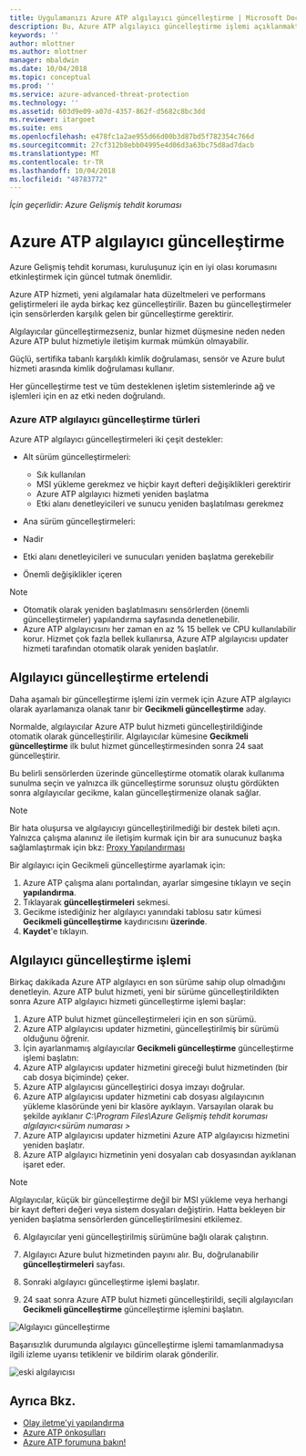 ```yaml
---
title: Uygulamanızı Azure ATP algılayıcı güncelleştirme | Microsoft Docs
description: Bu, Azure ATP algılayıcı güncelleştirme işlemi açıklanmaktadır.
keywords: ''
author: mlottner
ms.author: mlottner
manager: mbaldwin
ms.date: 10/04/2018
ms.topic: conceptual
ms.prod: ''
ms.service: azure-advanced-threat-protection
ms.technology: ''
ms.assetid: 603d9e09-a07d-4357-862f-d5682c8bc3dd
ms.reviewer: itargoet
ms.suite: ems
ms.openlocfilehash: e478fc1a2ae955d66d00b3d87bd5f782354c766d
ms.sourcegitcommit: 27cf312b8ebb04995e4d06d3a63bc75d8ad7dacb
ms.translationtype: MT
ms.contentlocale: tr-TR
ms.lasthandoff: 10/04/2018
ms.locfileid: "48783772"
---
```

*İçin geçerlidir: Azure Gelişmiş tehdit koruması*


# <a name="update-azure-atp-sensors"></a>Azure ATP algılayıcı güncelleştirme
Azure Gelişmiş tehdit koruması, kuruluşunuz için en iyi olası korumasını etkinleştirmek için güncel tutmak önemlidir.

Azure ATP hizmeti, yeni algılamalar hata düzeltmeleri ve performans geliştirmeleri ile ayda birkaç kez güncelleştirilir. Bazen bu güncelleştirmeler için sensörlerden karşılık gelen bir güncelleştirme gerektirir. 

Algılayıcılar güncelleştirmezseniz, bunlar hizmet düşmesine neden neden Azure ATP bulut hizmetiyle iletişim kurmak mümkün olmayabilir. 

Güçlü, sertifika tabanlı karşılıklı kimlik doğrulaması, sensör ve Azure bulut hizmeti arasında kimlik doğrulaması kullanır. 

Her güncelleştirme test ve tüm desteklenen işletim sistemlerinde ağ ve işlemleri için en az etki neden doğrulandı.

### <a name="azure-atp-sensor-update-types"></a>Azure ATP algılayıcı güncelleştirme türleri   

Azure ATP algılayıcı güncelleştirmeleri iki çeşit destekler:
- Alt sürüm güncelleştirmeleri: 
  - Sık kullanılan 
  - MSI yükleme gerekmez ve hiçbir kayıt defteri değişiklikleri gerektirir
  - Azure ATP algılayıcı hizmeti yeniden başlatma
  - Etki alanı denetleyicileri ve sunucu yeniden başlatılması gerekmez

- Ana sürüm güncelleştirmeleri:
 - Nadir
 - Etki alanı denetleyicileri ve sunucuları yeniden başlatma gerekebilir
 - Önemli değişiklikler içeren 

> [!NOTE]
>- Otomatik olarak yeniden başlatılmasını sensörlerden (önemli güncelleştirmeler) yapılandırma sayfasında denetlenebilir. 
> - Azure ATP algılayıcısını her zaman en az % 15 bellek ve CPU kullanılabilir korur. Hizmet çok fazla bellek kullanırsa, Azure ATP algılayıcısı updater hizmeti tarafından otomatik olarak yeniden başlatılır.

## <a name="delayed-sensor-update"></a>Algılayıcı güncelleştirme ertelendi
Daha aşamalı bir güncelleştirme işlemi izin vermek için Azure ATP algılayıcı olarak ayarlamanıza olanak tanır bir **Gecikmeli güncelleştirme** aday. 

Normalde, algılayıcılar Azure ATP bulut hizmeti güncelleştirildiğinde otomatik olarak güncelleştirilir. Algılayıcılar kümesine **Gecikmeli güncelleştirme** ilk bulut hizmet güncelleştirmesinden sonra 24 saat güncelleştirir.

Bu belirli sensörlerden üzerinde güncelleştirme otomatik olarak kullanıma sunulma seçin ve yalnızca ilk güncelleştirme sorunsuz oluştu gördükten sonra algılayıcılar gecikme, kalan güncelleştirmenize olanak sağlar.

> [!NOTE]
> Bir hata oluşursa ve algılayıcıyı güncelleştirilmediği bir destek bileti açın. Yalnızca çalışma alanınız ile iletişim kurmak için bir ara sunucunuz başka sağlamlaştırmak için bkz: [Proxy Yapılandırması](configure-proxy.md)

Bir algılayıcı için Gecikmeli güncelleştirme ayarlamak için:

1. Azure ATP çalışma alanı portalından, ayarlar simgesine tıklayın ve seçin **yapılandırma**.
2. Tıklayarak **güncelleştirmeleri** sekmesi.
3. Gecikme istediğiniz her algılayıcı yanındaki tablosu satır kümesi **Gecikmeli güncelleştirme** kaydırıcısını **üzerinde**.
4. **Kaydet**'e tıklayın.
 
## <a name="sensor-update-process"></a>Algılayıcı güncelleştirme işlemi

Birkaç dakikada Azure ATP algılayıcı en son sürüme sahip olup olmadığını denetleyin. Azure ATP bulut hizmeti, yeni bir sürüme güncelleştirildikten sonra Azure ATP algılayıcı hizmeti güncelleştirme işlemi başlar:

1. Azure ATP bulut hizmet güncelleştirmeleri için en son sürümü.
2. Azure ATP algılayıcısı updater hizmetini, güncelleştirilmiş bir sürümü olduğunu öğrenir.
3. İçin ayarlanmamış algılayıcılar **Gecikmeli güncelleştirme** güncelleştirme işlemi başlatın:
  1. Azure ATP algılayıcısı updater hizmetini gireceği bulut hizmetinden (bir cab dosya biçiminde) çeker.
  2. Azure ATP algılayıcısı güncelleştirici dosya imzayı doğrular.
  3. Azure ATP algılayıcısı updater hizmetini cab dosyası algılayıcının yükleme klasöründe yeni bir klasöre ayıklayın. Varsayılan olarak bu şekilde ayıklanır *C:\Program Files\Azure Gelişmiş tehdit koruması algılayıcı\<sürüm numarası >*
  4. Azure ATP algılayıcısı updater hizmetini Azure ATP algılayıcısı hizmetini yeniden başlatır.
  5. Azure ATP algılayıcı hizmetinin yeni dosyaları cab dosyasından ayıklanan işaret eder.
  > [!NOTE]
  >Algılayıcılar, küçük bir güncelleştirme değil bir MSI yükleme veya herhangi bir kayıt defteri değeri veya sistem dosyaları değiştirin. Hatta bekleyen bir yeniden başlatma sensörlerden güncelleştirilmesini etkilemez. 
  6. Algılayıcılar yeni güncelleştirilmiş sürümüne bağlı olarak çalıştırın.
  7. Algılayıcı Azure bulut hizmetinden payını alır. Bu, doğrulanabilir **güncelleştirmeleri** sayfası.
  8. Sonraki algılayıcı güncelleştirme işlemi başlatır. 

4. 24 saat sonra Azure ATP bulut hizmeti güncelleştirildi, seçili algılayıcıları **Gecikmeli güncelleştirme** güncelleştirme işlemini başlatın.

![Algılayıcı güncelleştirme](./media/sensor-update.png)


Başarısızlık durumunda algılayıcı güncelleştirme işlemi tamamlanmadıysa ilgili izleme uyarısı tetiklenir ve bildirim olarak gönderilir.

![eski algılayıcısı](./media/sensor-outdated.png)


## <a name="see-also"></a>Ayrıca Bkz.

- [Olay iletme'yi yapılandırma](configure-event-forwarding.md)
- [Azure ATP önkoşulları](atp-prerequisites.md)
- [Azure ATP forumuna bakın!](https://aka.ms/azureatpcommunity)